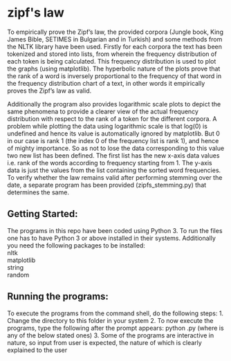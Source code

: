 # zipf's law
To empirically prove the Zipf’s law, the provided corpora (Jungle book, King James Bible, SETIMES in Bulgarian and in Turkish) and some methods from the NLTK library have been used. Firstly for each corpora the text has been tokenized and stored into lists, from wherein the frequency distribution of each token is being calculated. This frequency distribution is used to plot the graphs (using matplotlib). The hyperbolic nature of the plots prove that the rank of a word is inversely proportional to the frequency of that word in the frequency distribution chart of a text, in other words it empirically proves the Zipf’s law as valid.

Additionally the program also provides logarithmic scale plots to depict the same phenomena to provide a clearer view of the actual frequency distribution with respect to the rank of a token for the different corpora. A problem while plotting the data using logarithmic scale is that log(0) is undefined and hence its value is automatically ignored by matplotlib. But 0 in our case is rank 1 (the index 0 of the frequency list is rank 1), and hence of mighty importance. So as not to lose the data corresponding to this value two new list has been defined. The first list has the new x-axis data values i.e. rank of the words according to frequency starting from 1. The y-axis data is just the values from the list containing the sorted word frequencies. To verify whether the law remains valid after performing stemming over the date, a separate program has been provided (zipfs_stemming.py) that determines the same. 
## Getting Started:
The programs in this repo have been coded using Python 3. To run the files one has to have Python 3 or above installed in their systems. Additionally you need the following packages to be installed: \
nltk \
matplotlib \
string \
random 
## Running the programs:
To execute the programs from the command shell, do the following steps:
		1. Change the directory to this folder in your system
		2. To now execute the programs, type the following after the prompt appears:
			python <filename>.py
		(where <filename> is any of the below stated ones)
		3. Some of the programs are interactive in nature, so input from user is expected, the nature of which is clearly explained to the user

